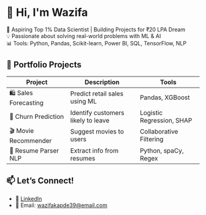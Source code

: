 # 👋 Hi, I'm Wazifa

🎯 Aspiring Top 1% Data Scientist | Building Projects for ₹20 LPA Dream  
💡 Passionate about solving real-world problems with ML & AI  
📊 Tools: Python, Pandas, Scikit-learn, Power BI, SQL, TensorFlow, NLP

## 🚀 Portfolio Projects

| Project | Description | Tools |
|--------|-------------|-------|
| 🛍️ Sales Forecasting | Predict retail sales using ML | Pandas, XGBoost |
| 🧠 Churn Prediction | Identify customers likely to leave | Logistic Regression, SHAP |
| 🎬 Movie Recommender | Suggest movies to users | Collaborative Filtering |
| 📝 Resume Parser NLP | Extract info from resumes | Python, spaCy, Regex |

## 📫 Let’s Connect!
- 🔗 [LinkedIn](https://www.linkedin.com/in/wazifa-kapdi  )
- 📧 Email: wazifakapde39@email.com
